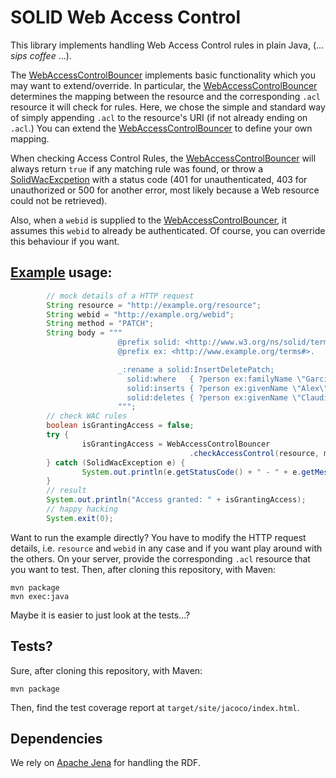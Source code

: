 # SOLID Web Access Control

This library implements handling Web Access Control rules in plain Java, (... _sips coffee_ ...).

The [WebAccessControlBouncer](src/main/java/edu/kit/aifb/solid/wac/WebAccessControlBouncer.java) implements basic functionality which you may want to extend/override. 
In particular, the [WebAccessControlBouncer](src/main/java/edu/kit/aifb/solid/wac/WebAccessControlBouncer.java) determines the mapping between the resource and the corresponding `.acl` resource it will check for rules.
Here, we chose the simple and standard way of simply appending `.acl` to the resource's URI (if not already ending on `.acl`.)
You can extend the [WebAccessControlBouncer](src/main/java/edu/kit/aifb/solid/wac/WebAccessControlBouncer.java) to define your own mapping.

When checking Access Control Rules, the [WebAccessControlBouncer](src/main/java/edu/kit/aifb/solid/wac/WebAccessControlBouncer.java) will always return `true` if any matching rule was found, or throw a [SolidWacExcpetion](src/main/java/edu/kit/aifb/solid/wac/exception/SolidWacException.java) with a status code (401 for unauthenticated, 403 for unauthorized or 500 for another error, most likely because a Web resource could not be retrieved).

Also, when a `webid` is supplied to the [WebAccessControlBouncer](src/main/java/edu/kit/aifb/solid/wac/WebAccessControlBouncer.java), it assumes this `webid` to already be authenticated.
Of course, you can override this behaviour if you want.


## [Example](src/main/java/edu/kit/aifb/solid/wac/example/) usage:
```java
        // mock details of a HTTP request
        String resource = "http://example.org/resource";
        String webid = "http://example.org/webid";
        String method = "PATCH";
        String body = """
                        @prefix solid: <http://www.w3.org/ns/solid/terms#>.
                        @prefix ex: <http://www.example.org/terms#>.

                        _:rename a solid:InsertDeletePatch;
                          solid:where   { ?person ex:familyName \"Garcia\". };
                          solid:inserts { ?person ex:givenName \"Alex\". };
                          solid:deletes { ?person ex:givenName \"Claudia\". }.
                        """;
        // check WAC rules
        boolean isGrantingAccess = false;
        try {
                isGrantingAccess = WebAccessControlBouncer
                                        .checkAccessControl(resource, method, body, webid);
        } catch (SolidWacException e) {
                System.out.println(e.getStatusCode() + " - " + e.getMessage());
        }
        // result
        System.out.println("Access granted: " + isGrantingAccess);
        // happy hacking
        System.exit(0);
```
Want to run the example directly?
You have to modify the HTTP request details, i.e. `resource` and `webid` in any case and if you want play around with the others.
On your server, provide the corresponding `.acl` resource that you want to test.
Then, after cloning this repository, with Maven:
```
mvn package
mvn exec:java
```
Maybe it is easier to just look at the tests...?

## Tests? 
Sure, after cloning this repository, with Maven:
```
mvn package
```
Then, find the test coverage report at `target/site/jacoco/index.html`.


## Dependencies
We rely on [Apache Jena](https://mvnrepository.com/artifact/org.apache.jena/jena-core) for handling the RDF.